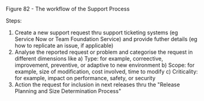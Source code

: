 Figure 82 - The workflow of the Support Process

Steps:

1. Create a new support request thru support ticketing systems (eg Service Now or Team Foundation Service) and provide futher details (eg how to replicate an issue, if applicable)
2. Analyse the reported request or problem and categorise the request in different dimensions like
  a) Type: for example, correective, improvement, preventive, or adaptive to new environment
  b) Scope: for example, size of modification, cost involved, time to modify
  c) Criticality: for example, impact on performance, safety, or security
3. Action the request for inclusion in next releases thru the "Release Planning and Size Determination Process"